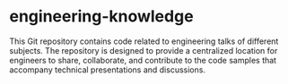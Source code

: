 # engineering-knowledge
This Git repository contains code related to engineering talks of different subjects. The repository is designed to provide a centralized location for engineers to share, collaborate, and contribute to the code samples that accompany technical presentations and discussions.
